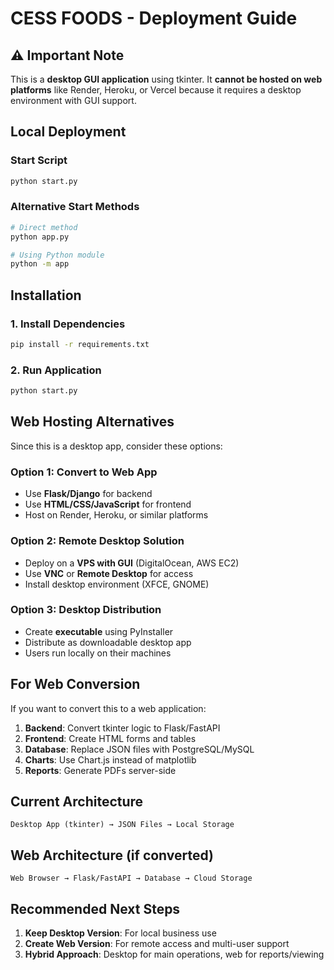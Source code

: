 # CESS FOODS - Deployment Guide

## ⚠️ Important Note
This is a **desktop GUI application** using tkinter. It **cannot be hosted on web platforms** like Render, Heroku, or Vercel because it requires a desktop environment with GUI support.

## Local Deployment

### Start Script
```bash
python start.py
```

### Alternative Start Methods
```bash
# Direct method
python app.py

# Using Python module
python -m app
```

## Installation

### 1. Install Dependencies
```bash
pip install -r requirements.txt
```

### 2. Run Application
```bash
python start.py
```

## Web Hosting Alternatives

Since this is a desktop app, consider these options:

### Option 1: Convert to Web App
- Use **Flask/Django** for backend
- Use **HTML/CSS/JavaScript** for frontend
- Host on Render, Heroku, or similar platforms

### Option 2: Remote Desktop Solution
- Deploy on a **VPS with GUI** (DigitalOcean, AWS EC2)
- Use **VNC** or **Remote Desktop** for access
- Install desktop environment (XFCE, GNOME)

### Option 3: Desktop Distribution
- Create **executable** using PyInstaller
- Distribute as downloadable desktop app
- Users run locally on their machines

## For Web Conversion

If you want to convert this to a web application:

1. **Backend**: Convert tkinter logic to Flask/FastAPI
2. **Frontend**: Create HTML forms and tables
3. **Database**: Replace JSON files with PostgreSQL/MySQL
4. **Charts**: Use Chart.js instead of matplotlib
5. **Reports**: Generate PDFs server-side

## Current Architecture
```
Desktop App (tkinter) → JSON Files → Local Storage
```

## Web Architecture (if converted)
```
Web Browser → Flask/FastAPI → Database → Cloud Storage
```

## Recommended Next Steps

1. **Keep Desktop Version**: For local business use
2. **Create Web Version**: For remote access and multi-user support
3. **Hybrid Approach**: Desktop for main operations, web for reports/viewing